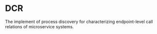 # DCR
The implement of process discovery for characterizing endpoint-level call relations of microservice systems.
